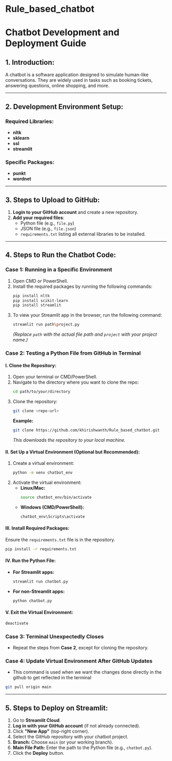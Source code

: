 # Rule_based_chatbot
# Chatbot Development and Deployment Guide

## 1. Introduction:
A chatbot is a software application designed to simulate human-like conversations. They are widely used in tasks such as booking tickets, answering questions, online shopping, and more.

---

## 2. Development Environment Setup:
### Required Libraries:
- **nltk**
- **sklearn**
- **ssl**
- **streamlit**

### Specific Packages:
- **punkt**
- **wordnet**

---

## 3. Steps to Upload to GitHub:
1. **Login to your GitHub account** and create a new repository.
2. **Add your required files**:
   - Python file (e.g., `file.py`)
   - JSON file (e.g., `file.json`)
   - `requirements.txt` listing all external libraries to be installed.

---

## 4. Steps to Run the Chatbot Code:

### Case 1: Running in a Specific Environment
1. Open CMD or PowerShell.
2. Install the required packages by running the following commands:
   ```bash
   pip install nltk
   pip install scikit-learn
   pip install streamlit
   ```
3. To view your Streamlit app in the browser, run the following command:
   ```bash
   streamlit run path\project.py
   ```
   *(Replace `path` with the actual file path and `project` with your project name.)*

### Case 2: Testing a Python File from GitHub in Terminal
#### I. Clone the Repository:
1. Open your terminal or CMD/PowerShell.
2. Navigate to the directory where you want to clone the repo:
   ```bash
   cd path/to/your/directory
   ```
3. Clone the repository:
   ```bash
   git clone <repo-url>
   ```
   **Example:**
   ```bash
   git clone https://github.com/khirishwanth/Rule_based_chatbot.git
   ```
   *This downloads the repository to your local machine.*

#### II. Set Up a Virtual Environment (Optional but Recommended):
1. Create a virtual environment:
   ```bash
   python -m venv chatbot_env
   ```
2. Activate the virtual environment:
   - **Linux/Mac:**
     ```bash
     source chatbot_env/bin/activate
     ```
   - **Windows (CMD/PowerShell):**
     ```bash
     chatbot_env\Scripts\activate
     ```

#### III. Install Required Packages:
Ensure the `requirements.txt` file is in the repository.
```bash
pip install -r requirements.txt
```

#### IV. Run the Python File:
- **For Streamlit apps:**
  ```bash
  streamlit run chatbot.py
  ```
- **For non-Streamlit apps:**
  ```bash
  python chatbot.py
  ```

#### V. Exit the Virtual Environment:
```bash
deactivate
```

### Case 3: Terminal Unexpectedly Closes
- Repeat the steps from **Case 2**, except for cloning the repository.

### Case 4: Update Virtual Environment After GitHub Updates
- This command is used when we want the changes done directly in the github to get reflected in the terminal
```bash
git pull origin main
```

---

## 5. Steps to Deploy on Streamlit:
1. Go to **Streamlit Cloud**.
2. **Log in with your GitHub account** (if not already connected).
3. Click **"New App"** (top-right corner).
4. Select the GitHub repository with your chatbot project.
5. **Branch:** Choose `main` (or your working branch).
6. **Main File Path:** Enter the path to the Python file (e.g., `chatbot.py`).
7. Click the **Deploy** button.





